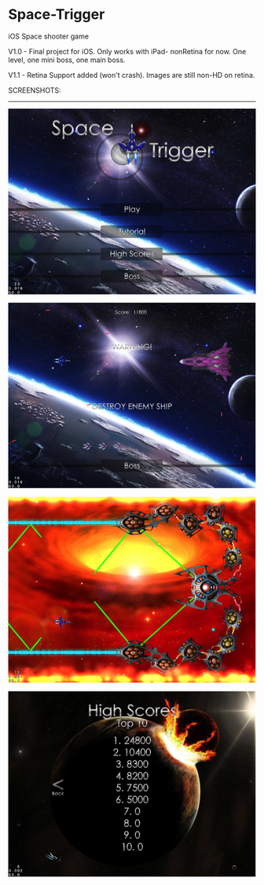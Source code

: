 Space-Trigger
=============

iOS Space shooter game

V1.0 - Final project for iOS. Only works with iPad- nonRetina for now. One level, one mini boss, one main boss.

V1.1 - Retina Support added (won't crash). Images are still non-HD on retina.

SCREENSHOTS: 
____________

![Alt text](title.png "Screenshot 1")

![Alt text](level.png "Screenshot 2")

![Alt text](boss.png "Screenshot 3")

![Alt text](scores.png "Screenshot 4")
